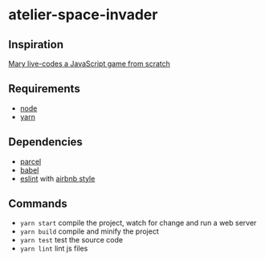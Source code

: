 atelier-space-invader
=====================

Inspiration
-----------

[Mary live-codes a JavaScript game from scratch](https://vimeo.com/105955605)

Requirements
------------

 * [node](https://nodejs.org/en/download/package-manager/)
 * [yarn](https://yarnpkg.com/en/docs/install)

Dependencies
------------

 * [parcel](https://parceljs.org/)
 * [babel](https://babeljs.io/)
 * [eslint](https://eslint.org/) with [airbnb style](https://github.com/airbnb/javascript)

Commands
--------

 * `yarn start` compile the project, watch for change and run a web server
 * `yarn build` compile and minify the project
 * `yarn test` test the source code
 * `yarn lint` lint js files
